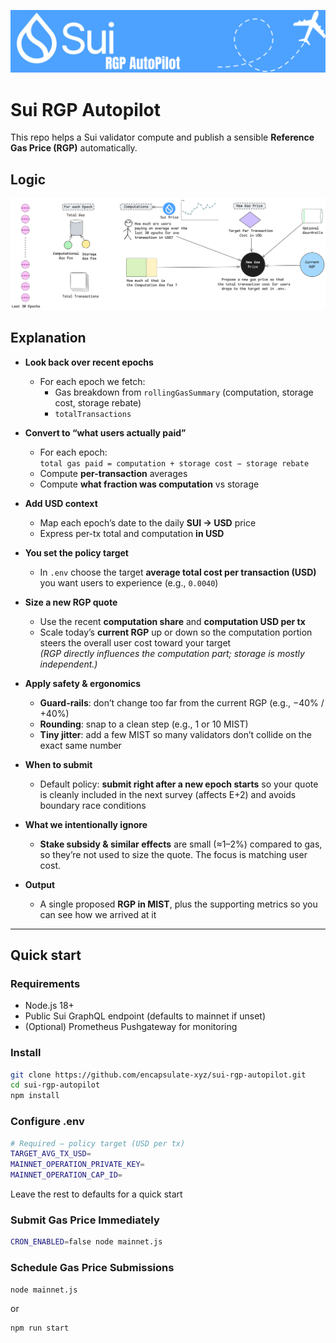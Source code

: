 ![](images/sui_rgp_autopilot.png)
# Sui RGP Autopilot
This repo helps a Sui validator compute and publish a sensible **Reference Gas Price (RGP)** automatically.

## Logic
![](images/sui_rgp_logic.excalidraw.png)

## Explanation

- **Look back over recent epochs**
    - For each epoch we fetch:
        - Gas breakdown from `rollingGasSummary` (computation, storage cost, storage rebate)
        - `totalTransactions`

- **Convert to “what users actually paid”**
    - For each epoch:  
      `total gas paid = computation + storage cost − storage rebate`
    - Compute **per-transaction** averages
    - Compute **what fraction was computation** vs storage

- **Add USD context**
    - Map each epoch’s date to the daily **SUI → USD** price
    - Express per-tx total and computation **in USD**

- **You set the policy target**
    - In `.env` choose the target **average total cost per transaction (USD)** you want users to experience (e.g., `0.0040`)

- **Size a new RGP quote**
    - Use the recent **computation share** and **computation USD per tx**
    - Scale today’s **current RGP** up or down so the computation portion steers the overall user cost toward your target  
      *(RGP directly influences the computation part; storage is mostly independent.)*

- **Apply safety & ergonomics**
    - **Guard-rails**: don’t change too far from the current RGP (e.g., −40% / +40%)
    - **Rounding**: snap to a clean step (e.g., 1 or 10 MIST)
    - **Tiny jitter**: add a few MIST so many validators don’t collide on the exact same number

- **When to submit**
    - Default policy: **submit right after a new epoch starts** so your quote is cleanly included in the next survey (affects E+2) and avoids boundary race conditions

- **What we intentionally ignore**
    - **Stake subsidy & similar effects** are small (≈1–2%) compared to gas, so they’re not used to size the quote. The focus is matching user cost.

- **Output**
    - A single proposed **RGP in MIST**, plus the supporting metrics so you can see how we arrived at it
---

## Quick start

### Requirements
- Node.js 18+
- Public Sui GraphQL endpoint (defaults to mainnet if unset)
- (Optional) Prometheus Pushgateway for monitoring

### Install
```bash
git clone https://github.com/encapsulate-xyz/sui-rgp-autopilot.git
cd sui-rgp-autopilot
npm install
```
### Configure .env 
```bash
# Required — policy target (USD per tx)
TARGET_AVG_TX_USD=
MAINNET_OPERATION_PRIVATE_KEY=
MAINNET_OPERATION_CAP_ID=
```
Leave the rest to defaults for a quick start

### Submit Gas Price Immediately
```bash
CRON_ENABLED=false node mainnet.js
```

### Schedule Gas Price Submissions
```bash
node mainnet.js
```
or
```bash
npm run start
```
